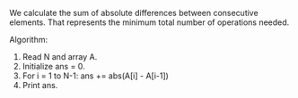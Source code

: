 We calculate the sum of absolute differences between consecutive elements.
That represents the minimum total number of operations needed.

Algorithm:
1. Read N and array A.
2. Initialize ans = 0.
3. For i = 1 to N-1:
   ans += abs(A[i] - A[i-1])
4. Print ans.